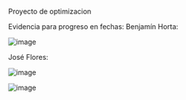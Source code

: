 Proyecto de optimizacion



Evidencia para progreso en fechas:
Benjamín Horta:

![image](https://github.com/user-attachments/assets/9ba0ceaa-f839-46e1-b779-a7c67ce885b1)


José Flores:

![image](https://github.com/user-attachments/assets/976443ae-5aa9-4077-82ae-c533fc8a8df6)


![image](https://github.com/user-attachments/assets/dddb1e5f-2703-4df4-a3ca-6a4c57cfb0b2)
